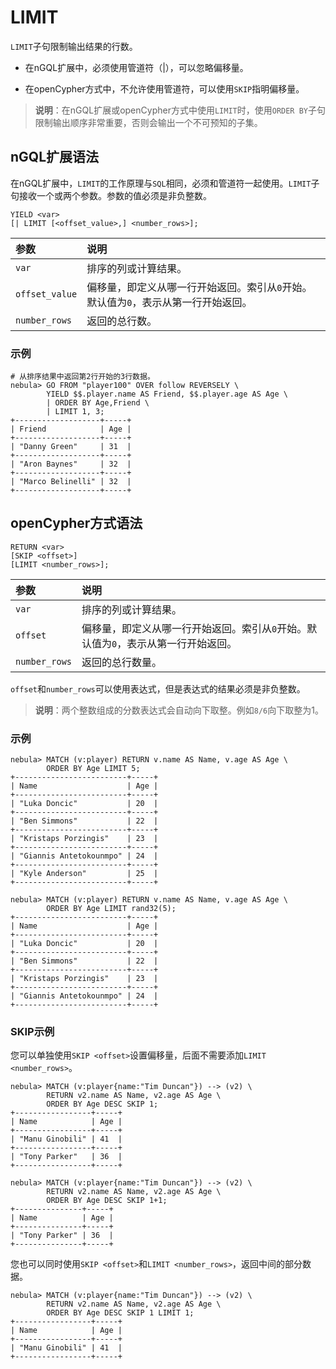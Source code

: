 # LIMIT

`LIMIT`子句限制输出结果的行数。

- 在nGQL扩展中，必须使用管道符（|），可以忽略偏移量。

- 在openCypher方式中，不允许使用管道符，可以使用`SKIP`指明偏移量。

>**说明**：在nGQL扩展或openCypher方式中使用`LIMIT`时，使用`ORDER BY`子句限制输出顺序非常重要，否则会输出一个不可预知的子集。

## nGQL扩展语法

在nGQL扩展中，`LIMIT`的工作原理与`SQL`相同，必须和管道符一起使用。`LIMIT`子句接收一个或两个参数。参数的值必须是非负整数。

```ngql
YIELD <var>
[| LIMIT [<offset_value>,] <number_rows>];
```

|参数|说明|
|:--|:--|
|`var`|排序的列或计算结果。|
|`offset_value`|偏移量，即定义从哪一行开始返回。索引从`0`开始。默认值为`0`，表示从第一行开始返回。|
|`number_rows`|返回的总行数。|

### 示例

```ngql
# 从排序结果中返回第2行开始的3行数据。
nebula> GO FROM "player100" OVER follow REVERSELY \
        YIELD $$.player.name AS Friend, $$.player.age AS Age \
        | ORDER BY Age,Friend \
        | LIMIT 1, 3;
+-------------------+-----+
| Friend            | Age |
+-------------------+-----+
| "Danny Green"     | 31  |
+-------------------+-----+
| "Aron Baynes"     | 32  |
+-------------------+-----+
| "Marco Belinelli" | 32  |
+-------------------+-----+
```

## openCypher方式语法

```ngql
RETURN <var>
[SKIP <offset>]
[LIMIT <number_rows>];
```

|参数|说明|
|:--|:--|
|`var`|排序的列或计算结果。|
|`offset`|偏移量，即定义从哪一行开始返回。索引从`0`开始。默认值为`0`，表示从第一行开始返回。|
|`number_rows`|返回的总行数量。|

`offset`和`number_rows`可以使用表达式，但是表达式的结果必须是非负整数。

>**说明**：两个整数组成的分数表达式会自动向下取整。例如`8/6`向下取整为1。

### 示例

```ngql
nebula> MATCH (v:player) RETURN v.name AS Name, v.age AS Age \
        ORDER BY Age LIMIT 5;
+-------------------------+-----+
| Name                    | Age |
+-------------------------+-----+
| "Luka Doncic"           | 20  |
+-------------------------+-----+
| "Ben Simmons"           | 22  |
+-------------------------+-----+
| "Kristaps Porzingis"    | 23  |
+-------------------------+-----+
| "Giannis Antetokounmpo" | 24  |
+-------------------------+-----+
| "Kyle Anderson"         | 25  |
+-------------------------+-----+

nebula> MATCH (v:player) RETURN v.name AS Name, v.age AS Age \
        ORDER BY Age LIMIT rand32(5);
+-------------------------+-----+
| Name                    | Age |
+-------------------------+-----+
| "Luka Doncic"           | 20  |
+-------------------------+-----+
| "Ben Simmons"           | 22  |
+-------------------------+-----+
| "Kristaps Porzingis"    | 23  |
+-------------------------+-----+
| "Giannis Antetokounmpo" | 24  |
+-------------------------+-----+
```

### SKIP示例

您可以单独使用`SKIP <offset>`设置偏移量，后面不需要添加`LIMIT <number_rows>`。

```ngql
nebula> MATCH (v:player{name:"Tim Duncan"}) --> (v2) \
        RETURN v2.name AS Name, v2.age AS Age \
        ORDER BY Age DESC SKIP 1;
+-----------------+-----+
| Name            | Age |
+-----------------+-----+
| "Manu Ginobili" | 41  |
+-----------------+-----+
| "Tony Parker"   | 36  |
+-----------------+-----+

nebula> MATCH (v:player{name:"Tim Duncan"}) --> (v2) \
        RETURN v2.name AS Name, v2.age AS Age \
        ORDER BY Age DESC SKIP 1+1;
+---------------+-----+
| Name          | Age |
+---------------+-----+
| "Tony Parker" | 36  |
+---------------+-----+
```

您也可以同时使用`SKIP <offset>`和`LIMIT <number_rows>`，返回中间的部分数据。

```ngql
nebula> MATCH (v:player{name:"Tim Duncan"}) --> (v2) \
        RETURN v2.name AS Name, v2.age AS Age \
        ORDER BY Age DESC SKIP 1 LIMIT 1;
+-----------------+-----+
| Name            | Age |
+-----------------+-----+
| "Manu Ginobili" | 41  |
+-----------------+-----+
```
